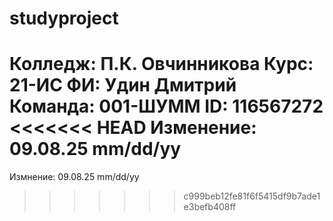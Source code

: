 
# studyproject
Колледж: П.К. Овчинникова
Курс: 21-ИС
ФИ: Удин Дмитрий
Команда: 001-ШУММ 
ID: 116567272
<<<<<<< HEAD
Изменение: 09.08.25 mm/dd/yy
=======
Измнение: 09.08.25 mm/dd/yy
>>>>>>> c999beb12fe81f6f5415df9b7ade1e3befb408ff
